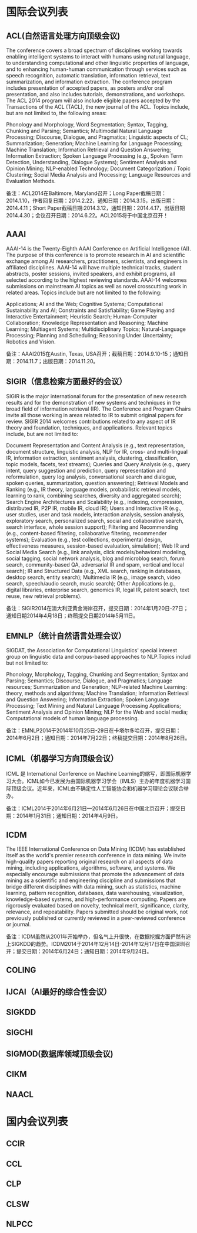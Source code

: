 国际会议列表
==========
 ACL(自然语言处理方向顶级会议)
---------------------------
The conference covers a broad spectrum of disciplines working towards enabling intelligent systems to interact with humans using natural language, to understanding computational and other linguistic properties of language, and to enhancing human-human communication through services such as speech recognition, automatic translation, information retrieval, text summarization, and information extraction. The conference program includes presentation of accepted papers, as posters and/or oral presentation, and also includes tutorials, demonstrations, and workshops. The ACL 2014 program will also include eligible papers accepted by the Transactions of the ACL (TACL), the new journal of the ACL. Topics include, but are not limited to, the following areas: 

Phonology and Morphology, Word Segmentation;
Syntax, Tagging, Chunking and Parsing;
Semantics;
Multimodal Natural Language Processing;
Discourse, Dialogue, and Pragmatics;
Linguistic aspects of CL;
Summarization;
Generation;
Machine Learning for Language Processing;
Machine Translation;
Information Retrieval and Question Answering;
Information Extraction;
Spoken Language Processing (e.g., Spoken Term Detection, Understanding, Dialogue Systems);
Sentiment Analysis and Opinion Mining;
NLP-enabled Technology;
Document Categorization / Topic Clustering;
Social Media Analysis and Processing;
Language Resources and Evaluation Methods.

备注：ACL2014在Baltimore, Maryland召开；Long Paper截稿日期：2014.1.10，作者回复日期：2014.2.22，通知日期：2014.3.15，出版日期：2014.4.11；Short Paper截稿日期:2014.3.12，通知日期：2014.4.17，出版日期2014.4.30；会议召开日期：2014.6.22。ACL2015将于中国北京召开！

 AAAI
------
AAAI-14 is the Twenty-Eighth AAAI Conference on Artificial Intelligence (AI). The purpose of this conference is to promote research in AI and scientific exchange among AI researchers, practitioners, scientists, and engineers in affiliated disciplines. AAAI-14 will have multiple technical tracks, student abstracts, poster sessions, invited speakers, and exhibit programs, all selected according to the highest reviewing standards. AAAI-14 welcomes submissions on mainstream AI topics as well as novel crosscutting work in related areas. Topics include but are not limited to the following:

Applications;
AI and the Web; 
Cognitive Systems;
Computational Sustainability and AI; 
Constraints and Satisfiability;
Game Playing and Interactive Entertainment;
Heuristic Search;
Human-Computer Collaboration; 
Knowledge Representation and Reasoning; 
Machine Learning;
Multiagent Systems; 
Multidisciplinary Topics; 
Natural-Language Processing; 
Planning and Scheduling;
Reasoning Under Uncertainty;
Robotics and Vision.

备注：AAAI2015在Austin, Texas, USA召开；截稿日期：2014.9.10-15；通知日期：2014.11.7；出版日期：2014.11.20。

 SIGIR（信息检索方面最好的会议）
----------------------------
SIGIR is the major international forum for the presentation of new research results and for the demonstration of new systems and techniques in the broad field of information retrieval (IR). The Conference and Program Chairs invite all those working in areas related to IR to submit original papers for review. SIGIR 2014 welcomes contributions related to any aspect of IR theory and foundation, techniques, and applications. Relevant topics include, but are not limited to: 

Document Representation and Content Analysis (e.g., text representation, document structure, linguistic analysis, NLP for IR, cross- and multi-lingual IR, information extraction, sentiment analysis, clustering, classification, topic models, facets, text streams);
Queries and Query Analysis (e.g., query intent, query suggestion and prediction, query representation and reformulation, query log analysis, conversational search and dialogue, spoken queries, summarization, question answering);
Retrieval Models and Ranking (e.g., IR theory, language models, probabilistic retrieval models, learning to rank, combining searches, diversity and aggregated search);
Search Engine Architectures and Scalability (e.g., indexing, compression, distributed IR, P2P IR, mobile IR, cloud IR);
Users and Interactive IR (e.g., user studies, user and task models, interaction analysis, session analysis, exploratory search, personalized search, social and collaborative search, search interface, whole session support);
Filtering and Recommending (e.g., content-based filtering, collaborative filtering, recommender systems);
Evaluation (e.g., test collections, experimental design, effectiveness measures, session-based evaluation, simulation);
Web IR and Social Media Search (e.g., link analysis, click models/behavioral modeling, social tagging, social network analysis, blog and microblog search, forum search, community-based QA, adversarial IR and spam, vertical and local search);
IR and Structured Data (e.g., XML search, ranking in databases, desktop search, entity search);
Multimedia IR (e.g., image search, video search, speech/audio search, music search);
Other Applications (e.g., digital libraries, enterprise search, genomics IR, legal IR, patent search, text reuse, new retrieval problems).

备注：SIGIR2014在澳大利亚黄金海岸召开，提交日期：2014年1月20日-27日；通知日期2014年4月18日；终稿提交日期2014年5月11日。

 EMNLP（统计自然语言处理会议）
--------------------------
SIGDAT, the Association for Computational Linguistics' special interest group on linguistic data and corpus-based approaches to NLP.Topics includ but not limited to: 

Phonology, Morphology, Tagging, Chunking and Segmentation;
Syntax and Parsing;
Semantics;
Discourse, Dialogue, and Pragmatics;
Language resources;
Summarization and Generation;
NLP-related Machine Learning: theory, methods and algorithms;
Machine Translation;
Information Retrieval and Question Answering;
Information Extraction;
Spoken Language Processing;
Text Mining and Natural Language Processing Applications;
Sentiment Analysis and Opinion Mining;
NLP for the Web and social media;
Computational models of human language processing.

备注：EMNLP2014于2014年10月25日-29日在卡塔尔多哈召开，提交日期：2014年6月2日；通知日期：2014年7月22日；终稿提交日期：2014年8月26日。

 ICML（机器学习方向顶级会议）
-------------------------
ICML 是 International Conference on Machine Learning的缩写，即国际机器学习大会。ICML如今已发展为由国际机器学习学会（IMLS）主办的年度机器学习国际顶级会议。近年来，ICML由不确定性人工智能协会和机器学习理论会议联合举办。

备注：ICML2014于2014年6月21日—2014年6月26日在中国北京召开；提交日期：2014年1月31日；通知日期：2014年4月9日。

 ICDM
-----
The IEEE International Conference on Data Mining (ICDM) has established itself as the world's premier research conference in data mining. We invite high-quality papers reporting original research on all aspects of data mining, including applications, algorithms, software, and systems. We especially encourage submissions that promote the advancement of data mining as a scientific and engineering discipline and submissions that bridge different disciplines with data mining, such as statistics, machine learning, pattern recognition, databases, data warehousing, visualization, knowledge-based systems, and high-performance computing. Papers are rigorously evaluated based on novelty, technical merit, significance, clarity, relevance, and repeatability. Papers submitted should be original work, not previously published or currently reviewed in a peer-reviewed conference or journal. 

备注：ICDM虽然从2001年开始举办，但名气上升很快，在数据挖掘方面俨然有追上SIGKDD的趋势。ICDM2014于2014年12月14日-2014年12月17日在中国深圳召开；提交日期：2014年6月24日；通知日期：2014年9月24日。

 COLING
-------
 IJCAI（AI最好的综合性会议）
------------------------
 SIGKDD
-------
 SIGCHI
-------
 SIGMOD(数据库领域顶级会议)
-------
 CIKM
-----
 NAACL
------

国内会议列表
===========
 CCIR
-----
 CCL
----
 CLP
----
 CLSW
----
 NLPCC
---